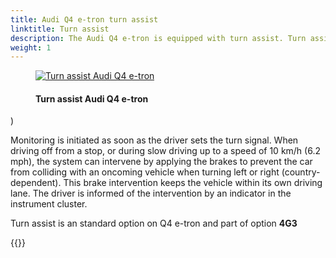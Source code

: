 ```yaml
---
title: Audi Q4 e-tron turn assist
linktitle: Turn assist
description: The Audi Q4 e-tron is equipped with turn assist. Turn assist monitors the road lane with oncoming traffic by means of radar sensors, the front camera and, in certain models, a laser scanner.
weight: 1
---
```



<!-- markdownlint-disable MD033 -->
<figure>
    <a href="https://media.electrichasgoneaudi.net/multimedia/models/e-tron/technology/drivingassistance/turnassist/turnassist.jpg">
        <img src="https://media.electrichasgoneaudi.net/multimedia/models/e-tron/technology/drivingassistance/turnassist/turnassists.jpg"
        class="img-fluid" alt="Turn assist Audi Q4 e-tron" title="Turn assist Audi Q4 e-tron">
    </a>
    <figcaption><h4>Turn assist Audi Q4 e-tron</h4></figcaption>
</figure>)

 Monitoring is initiated as soon as the driver sets the turn signal. When driving off from a stop, or during slow driving up to a speed of 10 km/h (6.2 mph), the system can intervene by applying the brakes to prevent the car from colliding with an oncoming vehicle when turning left or right (country-dependent). This brake intervention keeps the vehicle within its own driving lane. The driver is informed of the intervention by an indicator in the instrument cluster.

Turn assist is an standard option on Q4 e-tron and part of option **4G3**

{{<children description="true" />}}
